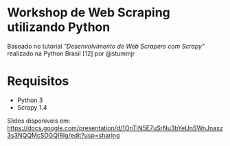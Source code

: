# Workshop de Web Scraping utilizando Python

Baseado no tutorial _"Desenvolvimento de Web Scrapers com Scrapy"_ realizado na Python Brasil [12] por @stummjr

# Requisitos
- Python 3
- Scrapy 1.4

Slides disponíveis em: https://docs.google.com/presentation/d/1OnTiN5E7uSrNu3bYeUnSWnJnaxz3s3NQQMcSDGQIRIg/edit?usp=sharing
